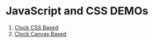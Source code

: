 # JavaScript and CSS DEMOs

1. [Clock CSS Based](https://vcheckzen.github.io/js-css-demos/clock/css-based/)
2. [Clock Canvas Based](https://vcheckzen.github.io/js-css-demos/clock/canvas-based/)
